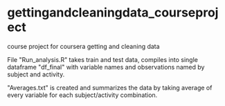 # gettingandcleaningdata_courseproject
course project for coursera getting and cleaning data

File "Run_analysis.R" takes train and test data, compiles into single dataframe "df_final" with variable names and observations named by subject and activity.

"Averages.txt" is created and summarizes the data by taking average of every variable for each subject/activity combination.

